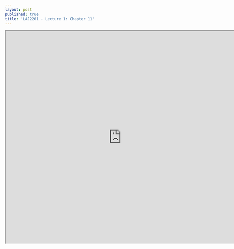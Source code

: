 ```yaml
---
layout: post
published: true
title: 'LAJ2201 - Lecture 1: Chapter 11'
---
```

<iframe src="https://drive.google.com/file/d/1tspYypQjgRmIy7-bqBXXYXSDJiadgZYD/preview" width="740" height="680"></iframe>
